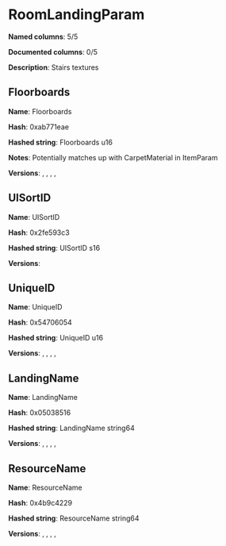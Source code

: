 # RoomLandingParam
**Named columns**: 5/5

**Documented columns**: 0/5

**Description**: Stairs textures
## Floorboards

**Name**: Floorboards

**Hash**: 0xab771eae

**Hashed string**: Floorboards u16

**Notes**: Potentially matches up with CarpetMaterial in ItemParam

**Versions**: , , , , 

## UISortID

**Name**: UISortID

**Hash**: 0x2fe593c3

**Hashed string**: UISortID s16

**Versions**: 

## UniqueID

**Name**: UniqueID

**Hash**: 0x54706054

**Hashed string**: UniqueID u16

**Versions**: , , , , 

## LandingName

**Name**: LandingName

**Hash**: 0x05038516

**Hashed string**: LandingName string64

**Versions**: , , , , 

## ResourceName

**Name**: ResourceName

**Hash**: 0x4b9c4229

**Hashed string**: ResourceName string64

**Versions**: , , , , 

